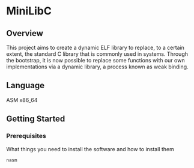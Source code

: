 #  MiniLibC

## Overview

This project aims to create a dynamic ELF library to replace, to a certain extent, the standard C library that is commonly used in systems. Through the bootstrap, it is now possible to replace some functions with our own implementations via a dynamic library, a process known as weak binding.

## Language

ASM x86_64

## Getting Started

### Prerequisites

What things you need to install the software and how to install them

```
nasm
```